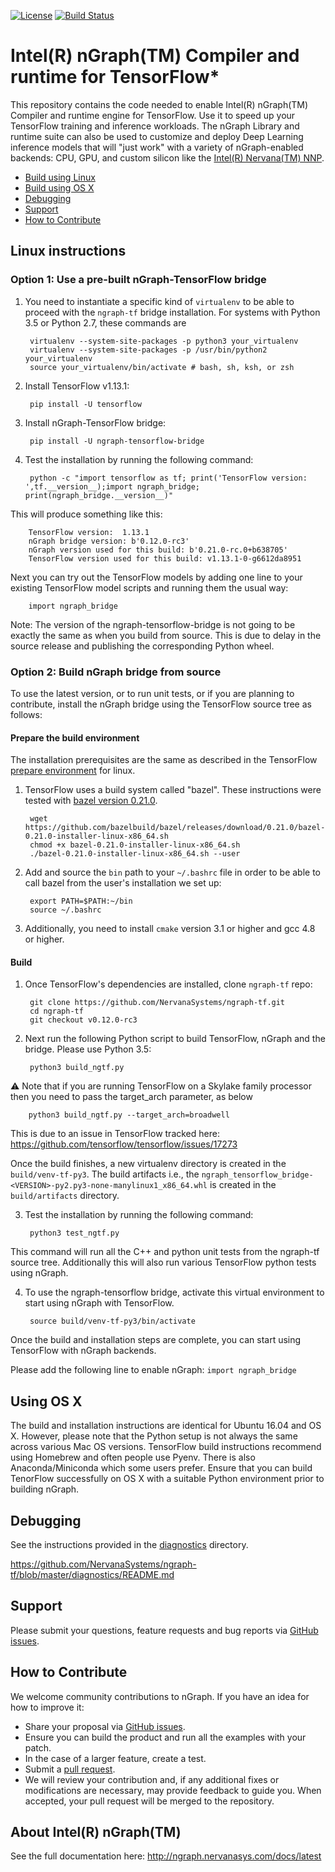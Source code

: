 
[![License](https://img.shields.io/badge/License-Apache%202.0-blue.svg)](https://github.com/NervanaSystems/ngraph-tf/blob/master/LICENSE) 
[![Build Status](https://badge.buildkite.com/f20db2a4be0e82e493faa08de85953d45b313b3be12abf4acf.svg)](https://buildkite.com/ngraph/ngtf-master-cpu)


# Intel(R) nGraph(TM) Compiler and runtime for TensorFlow*

This repository contains the code needed to enable Intel(R) nGraph(TM) Compiler and 
runtime engine for TensorFlow. Use it to speed up your TensorFlow training and 
inference workloads. The nGraph Library and runtime suite can also be used to 
customize and deploy Deep Learning inference models that will "just work" with 
a variety of nGraph-enabled backends: CPU, GPU, and custom silicon like the 
[Intel(R) Nervana(TM) NNP](https://itpeernetwork.intel.com/inteldcisummit-artificial-intelligence/).

*   [Build using Linux](#linux-instructions)
*   [Build using OS X](#using-os-x)
*   [Debugging](#debugging)
*   [Support](#support)
*   [How to Contribute](#how-to-contribute)


## Linux instructions


### Option 1: Use a pre-built nGraph-TensorFlow bridge 

1. You need to instantiate a specific kind of `virtualenv`  to 
   be able to proceed with the `ngraph-tf` bridge installation. For 
   systems with Python 3.5 or Python 2.7, these commands are

        virtualenv --system-site-packages -p python3 your_virtualenv 
        virtualenv --system-site-packages -p /usr/bin/python2 your_virtualenv  
        source your_virtualenv/bin/activate # bash, sh, ksh, or zsh
    
2. Install TensorFlow v1.13.1:

        pip install -U tensorflow

2. Install nGraph-TensorFlow bridge:

        pip install -U ngraph-tensorflow-bridge
   
4. Test the installation by running the following command:

        python -c "import tensorflow as tf; print('TensorFlow version: ',tf.__version__);import ngraph_bridge; print(ngraph_bridge.__version__)"

This will produce something like this:

        TensorFlow version:  1.13.1
        nGraph bridge version: b'0.12.0-rc3'
        nGraph version used for this build: b'0.21.0-rc.0+b638705'
        TensorFlow version used for this build: v1.13.1-0-g6612da8951

Next you can try out the TensorFlow models by adding one line to your existing 
TensorFlow model scripts and running them the usual way:

        import ngraph_bridge

Note: The version of the ngraph-tensorflow-bridge is not going to be exactly the same as when you build from source. This is due to delay in the source release and publishing the corresponding Python wheel. 

### Option 2: Build nGraph bridge from source

To use the latest version, or to run unit tests, or if you are planning to contribute, install the nGraph 
bridge using the TensorFlow source tree as follows: 

#### Prepare the build environment

The installation prerequisites are the same as described in the TensorFlow 
[prepare environment] for linux.

1. TensorFlow uses a build system called "bazel". These instructions were tested with [bazel version 0.21.0]. 

        wget https://github.com/bazelbuild/bazel/releases/download/0.21.0/bazel-0.21.0-installer-linux-x86_64.sh      
        chmod +x bazel-0.21.0-installer-linux-x86_64.sh
        ./bazel-0.21.0-installer-linux-x86_64.sh --user

2. Add and source the ``bin`` path to your ``~/.bashrc`` file in order to be 
   able to call bazel from the user's installation we set up:

        export PATH=$PATH:~/bin
        source ~/.bashrc   

3. Additionally, you need to install `cmake` version 3.1 or higher and gcc 4.8 or higher. 


#### Build 

1. Once TensorFlow's dependencies are installed, clone `ngraph-tf` repo:

        git clone https://github.com/NervanaSystems/ngraph-tf.git
        cd ngraph-tf
        git checkout v0.12.0-rc3

   
2. Next run the following Python script to build TensorFlow, nGraph and the bridge. Please use Python 3.5:

        python3 build_ngtf.py

:warning: Note that if you are running TensorFlow on a Skylake family processor then you need to pass the target_arch parameter, as below

        python3 build_ngtf.py --target_arch=broadwell

This is due to an issue in TensorFlow tracked here:
        https://github.com/tensorflow/tensorflow/issues/17273

Once the build finishes, a new virtualenv directory is created in the `build/venv-tf-py3`. The build artifacts i.e., the `ngraph_tensorflow_bridge-<VERSION>-py2.py3-none-manylinux1_x86_64.whl` is created in the `build/artifacts` directory. 

3. Test the installation by running the following command:
      
        python3 test_ngtf.py

This command will run all the C++ and python unit tests from the ngraph-tf source tree. Additionally this will also run various TensorFlow python tests using nGraph.

4. To use the ngraph-tensorflow bridge, activate this virtual environment to start using nGraph with TensorFlow. 

        source build/venv-tf-py3/bin/activate

Once the build and installation steps are complete, you can start using TensorFlow 
with nGraph backends. 

Please add the following line to enable nGraph: `import ngraph_bridge`

## Using OS X 

The build and installation instructions are identical for Ubuntu 16.04 and OS X. However, please
note that the Python setup is not always the same across various Mac OS versions. TensorFlow build
instructions recommend using Homebrew and often people use Pyenv. There is also Anaconda/Miniconda 
which some users prefer. Ensure that you can build TenorFlow successfully on OS X with a suitable 
Python environment prior to building nGraph.  

## Debugging

See the instructions provided in the [diagnostics] directory.

https://github.com/NervanaSystems/ngraph-tf/blob/master/diagnostics/README.md


## Support

Please submit your questions, feature requests and bug reports via [GitHub issues].

## How to Contribute

We welcome community contributions to nGraph. If you have an idea for how to 
improve it:

* Share your proposal via [GitHub issues].
* Ensure you can build the product and run all the examples with your patch.
* In the case of a larger feature, create a test.
* Submit a [pull request].
* We will review your contribution and, if any additional fixes or
  modifications are necessary, may provide feedback to guide you. When
  accepted, your pull request will be merged to the repository.


## About Intel(R) nGraph(TM)

See the full documentation here:  <http://ngraph.nervanasys.com/docs/latest>


[linux-based install instructions on the TensorFlow website]:https://www.tensorflow.org/install/install_linux
[tensorflow]:https://github.com/tensorflow/tensorflow.git
[open-source C++ library, compiler and runtime]: http://ngraph.nervanasys.com/docs/latest/
[DSO]:http://csweb.cs.wfu.edu/~torgerse/Kokua/More_SGI/007-2360-010/sgi_html/ch03.html
[Github issues]: https://github.com/NervanaSystems/ngraph-tf/issues
[pull request]: https://github.com/NervanaSystems/ngraph-tf/pulls
[bazel version 0.21.0]: https://github.com/bazelbuild/bazel/releases/tag/0.21.0
[prepare environment]: https://www.tensorflow.org/install/install_sources#prepare_environment_for_linux
[diagnostics]:diagnostics/README.md
[ops]:http://ngraph.nervanasys.com/docs/latest/ops/index.html
[nGraph]:https://github.com/NervanaSystems/ngraph 
[ngraph-tf bridge]:https://github.com/NervanaSystems/ngraph-tf 
 
